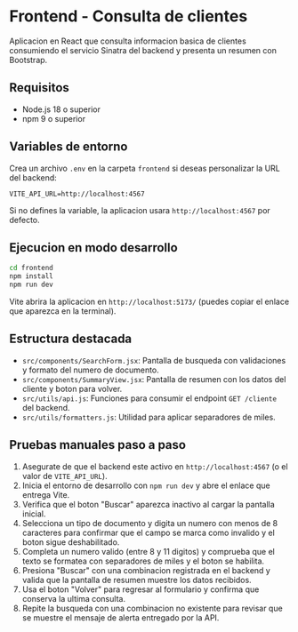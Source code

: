 # Frontend - Consulta de clientes

Aplicacion en React que consulta informacion basica de clientes consumiendo el servicio Sinatra del backend y presenta un resumen con Bootstrap.

## Requisitos

- Node.js 18 o superior
- npm 9 o superior

## Variables de entorno

Crea un archivo `.env` en la carpeta `frontend` si deseas personalizar la URL del backend:

```
VITE_API_URL=http://localhost:4567
```

Si no defines la variable, la aplicacion usara `http://localhost:4567` por defecto.

## Ejecucion en modo desarrollo

```bash
cd frontend
npm install
npm run dev
```

Vite abrira la aplicacion en `http://localhost:5173/` (puedes copiar el enlace que aparezca en la terminal).

## Estructura destacada

- `src/components/SearchForm.jsx`: Pantalla de busqueda con validaciones y formato del numero de documento.
- `src/components/SummaryView.jsx`: Pantalla de resumen con los datos del cliente y boton para volver.
- `src/utils/api.js`: Funciones para consumir el endpoint `GET /cliente` del backend.
- `src/utils/formatters.js`: Utilidad para aplicar separadores de miles.

## Pruebas manuales paso a paso

1. Asegurate de que el backend este activo en `http://localhost:4567` (o el valor de `VITE_API_URL`).
2. Inicia el entorno de desarrollo con `npm run dev` y abre el enlace que entrega Vite.
3. Verifica que el boton "Buscar" aparezca inactivo al cargar la pantalla inicial.
4. Selecciona un tipo de documento y digita un numero con menos de 8 caracteres para confirmar que el campo se marca como invalido y el boton sigue deshabilitado.
5. Completa un numero valido (entre 8 y 11 digitos) y comprueba que el texto se formatea con separadores de miles y el boton se habilita.
6. Presiona "Buscar" con una combinacion registrada en el backend y valida que la pantalla de resumen muestre los datos recibidos.
7. Usa el boton "Volver" para regresar al formulario y confirma que conserva la ultima consulta.
8. Repite la busqueda con una combinacion no existente para revisar que se muestre el mensaje de alerta entregado por la API.
